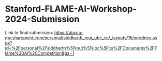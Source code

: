 # Stanford-FLAME-AI-Workshop-2024-Submission

Link to final submission: https://ubcca-my.sharepoint.com/personal/siddharth_rout_ubc_ca/_layouts/15/onedrive.aspx?id=%2Fpersonal%2Fsiddharth%5Frout%5Fubc%5Fca%2FDocuments%2FFlame%20AI%20Competition&ga=1
